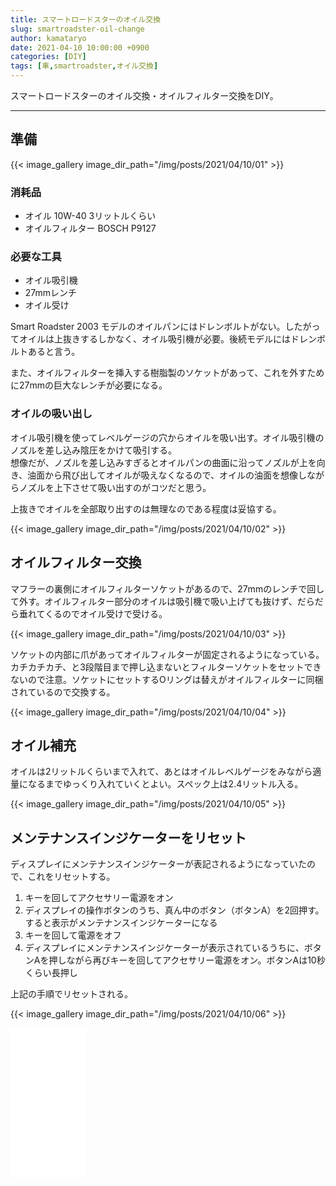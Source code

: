 ```yaml
---
title: スマートロードスターのオイル交換
slug: smartroadster-oil-change
author: kamataryo
date: 2021-04-10 10:00:00 +0900
categories: [DIY]
tags: [車,smartroadster,オイル交換]
---
```


スマートロードスターのオイル交換・オイルフィルター交換をDIY。

---

## 準備

{{< image_gallery image_dir_path="/img/posts/2021/04/10/01" >}}

### 消耗品

- オイル 10W-40 3リットルくらい
- オイルフィルター BOSCH P9127

### 必要な工具

- オイル吸引機
- 27mmレンチ
- オイル受け

Smart Roadster 2003 モデルのオイルパンにはドレンボルトがない。したがってオイルは上抜きするしかなく、オイル吸引機が必要。後続モデルにはドレンボルトあると言う。  

また、オイルフィルターを挿入する樹脂製のソケットがあって、これを外すために27mmの巨大なレンチが必要になる。

### オイルの吸い出し

オイル吸引機を使ってレベルゲージの穴からオイルを吸い出す。オイル吸引機のノズルを差し込み陰圧をかけて吸引する。  
想像だが、ノズルを差し込みすぎるとオイルパンの曲面に沿ってノズルが上を向き、油面から飛び出してオイルが吸えなくなるので、オイルの油面を想像しながらノズルを上下させて吸い出すのがコツだと思う。

上抜きでオイルを全部取り出すのは無理なのである程度は妥協する。

{{< image_gallery image_dir_path="/img/posts/2021/04/10/02" >}}

## オイルフィルター交換

マフラーの裏側にオイルフィルターソケットがあるので、27mmのレンチで回して外す。オイルフィルター部分のオイルは吸引機で吸い上げても抜けず、だらだら垂れてくるのでオイル受けで受ける。

{{< image_gallery image_dir_path="/img/posts/2021/04/10/03" >}}

ソケットの内部に爪があってオイルフィルターが固定されるようになっている。カチカチカチ、と3段階目まで押し込まないとフィルターソケットをセットできないので注意。ソケットにセットするOリングは替えがオイルフィルターに同梱されているので交換する。

{{< image_gallery image_dir_path="/img/posts/2021/04/10/04" >}}

## オイル補充

オイルは2リットルくらいまで入れて、あとはオイルレベルゲージをみながら適量になるまでゆっくり入れていくとよい。スペック上は2.4リットル入る。

{{< image_gallery image_dir_path="/img/posts/2021/04/10/05" >}}

## メンテナンスインジケーターをリセット

ディスプレイにメンテナンスインジケーターが表記されるようになっていたので、これをリセットする。

1. キーを回してアクセサリー電源をオン
2. ディスプレイの操作ボタンのうち、真ん中のボタン（ボタンA）を2回押す。すると表示がメンテナンスインジケーターになる
3. キーを回して電源をオフ
4. ディスプレイにメンテナンスインジケーターが表示されているうちに、ボタンAを押しながら再びキーを回してアクセサリー電源をオン。ボタンAは10秒くらい長押し

上記の手順でリセットされる。

{{< image_gallery image_dir_path="/img/posts/2021/04/10/06" >}}

<iframe style="width:120px;height:240px;" marginwidth="0" marginheight="0" scrolling="no" frameborder="0" src="//rcm-fe.amazon-adsystem.com/e/cm?lt1=_blank&bc1=000000&IS2=1&bg1=FFFFFF&fc1=000000&lc1=0000FF&t=kamataryo09-22&language=ja_JP&o=9&p=8&l=as4&m=amazon&f=ifr&ref=as_ss_li_til&asins=B012FTMOO8&linkId=5c58f6d059a2fd4fa7fe3e84bd94409d"></iframe>
